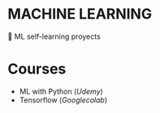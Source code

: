 # MACHINE LEARNING

:mechanical_arm: ML self-learning proyects

# Courses
- ML with Python (*Udemy*)
- Tensorflow (*Googlecolab*)
